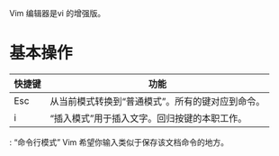 Vim 编辑器是vi 的增强版。

# 基本操作


快捷键 | 功能
---|---
Esc | 从当前模式转换到“普通模式”。所有的键对应到命令。
i | “插入模式”用于插入文字。回归按键的本职工作。
:	“命令行模式” Vim 希望你输入类似于保存该文档命令的地方。